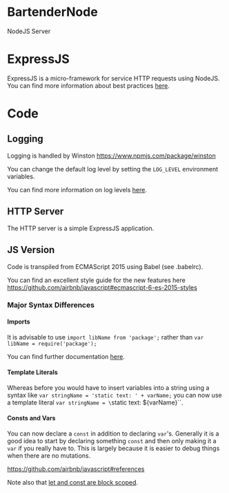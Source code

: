 # BartenderNode
NodeJS Server

# ExpressJS

ExpressJS is a micro-framework for service HTTP requests using
NodeJS. You can find more information about best practices
[here](https://expressjs.com/en/advanced/best-practice-performance.html).

# Code

## Logging

Logging is handled by Winston <https://www.npmjs.com/package/winston>

You can change the default log level by setting the `LOG_LEVEL` environment
variables.

You can find more information on log levels [here](https://www.npmjs.com/package/winston#using-logging-levels).

## HTTP Server

The HTTP server is a simple ExpressJS application.

## JS Version

Code is transpiled from ECMAScript 2015 using Babel
(see .babelrc). 

You can find an excellent style guide for the new features
here <https://github.com/airbnb/javascript#ecmascript-6-es-2015-styles>

### Major Syntax Differences

#### Imports

It is advisable to use `import libName from 'package';`
rather than `var libName = require('package');`

You can find further documentation [here](https://developer.mozilla.org/en-US/docs/Web/JavaScript/Reference/Statements/import).

#### Template Literals

Whereas before you would have to insert variables into a string
using a syntax like `var stringName = 'static text: ' + varName;`
you can now use a template literal `var stringName = \`static text: ${varName}\``.

#### Consts and Vars

You can now declare a `const` in addition to declaring `var`'s. Generally
it is a good idea to start by declaring something `const` and then only
making it a `var` if you really have to. This is largely because it is
easier to debug things when there are no mutations.

<https://github.com/airbnb/javascript#references>

Note also that [let and const are block scoped](https://github.com/airbnb/javascript#references--block-scope).
